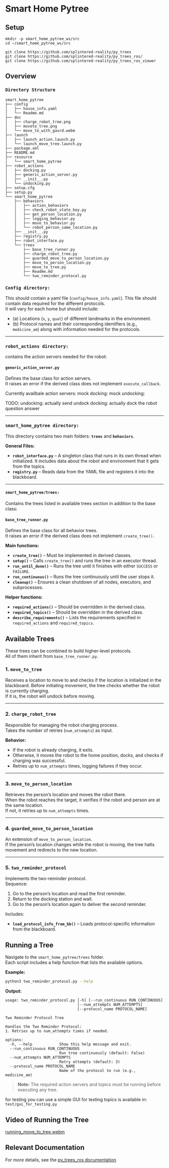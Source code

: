 # Smart Home Pytree

## Setup

``` 
mkdir -p smart_home_pytree_ws/src
cd ~/smart_home_pytree_ws/src

git clone https://github.com/splintered-reality/py_trees
git clone https://github.com/splintered-reality/py_trees_ros/
git clone https://github.com/splintered-reality/py_trees_ros_viewer
```

## Overview

### `Directory Structure`

```
smart_home_pytree
├── config
│   ├── house_info.yaml
│   └── Readme.md
├── doc
│   ├── charge_robot_tree.png
│   ├── moveto_tree.png
│   └── move_to_with_gaurd.webm
├── launch
│   ├── launch_action.launch.py
│   └── launch_move_tree.launch.py
├── package.xml
├── README.md
├── resource
│   └── smart_home_pytree
├── robot_actions
│   ├── docking.py
│   ├── generic_action_server.py
│   ├── __init__.py
│   └── undocking.py
├── setup.cfg
├── setup.py
└── smart_home_pytree
    ├── behaviors
    │   ├── action_behaviors
    │   ├── check_robot_state_key.py
    │   ├── get_person_location.py
    │   ├── logging_behavior.py
    │   ├── move_to_behavior.py
    │   └── robot_person_same_location.py
    ├── __init__.py
    ├── registry.py
    ├── robot_interface.py
    └── trees
        ├── base_tree_runner.py
        ├── charge_robot_tree.py
        ├── guarded_move_to_person_location.py
        ├── move_to_person_location.py
        ├── move_to_tree.py
        ├── Readme.md
        └── two_reminder_protocol.py
```

### `Config directory: `
This should contain a yaml file (`config/house_info.yaml`). This file should contain data required for the different protocols.  
It will vary for each home but should include:
- (a) Locations (`x`, `y`, `quat`) of different landmarks in the environment.  
- (b) Protocol names and their corresponding identifiers (e.g., `medicine_am`) along with information needed for the protocols.

---

### `robot_actions directory: `
contains the action servers needed for the robot:

#### `generic_action_server.py`
Defines the base class for action servers.  
It raises an error if the derived class does not implement `execute_callback`.  

Currently availbale action servers:
mock docking:
mock undocking: 

TODO:
undocking: actually send undock
docking: actually dock the robot
question answer


---
### `smart_home_pytree directory: `

This directory contains two main folders: **`trees`** and **`behaviors`**.

**General Files:**
- **`robot_interface.py`** – A singleton class that runs in its own thread when initialized. It includes data about the robot and environment that it gets from the topics.
- **`registry.py`** – Reads data from the YAML file and registers it into the blackboard.

---
#### `smart_home_pytree/trees: `

Contains the trees listed in available trees section in addition to the base class:

#### `base_tree_runner.py`
Defines the base class for all behavior trees.  
It raises an error if the derived class does not implement `create_tree()`.  

**Main functions:**
- **`create_tree()`** – Must be implemented in derived classes.  
- **`setup()`** – Calls `create_tree()` and runs the tree in an executor thread.  
- **`run_until_done()`** – Runs the tree until it finishes with either `SUCCESS` or `FAILURE`.  
- **`run_continuous()`** – Runs the tree continuously until the user stops it.  
- **`cleanup()`** – Ensures a clean shutdown of all nodes, executors, and subprocesses.

**Helper functions:**
- **`required_actions()`** – Should be overridden in the derived class.  
- **`required_topics()`** – Should be overridden in the derived class.  
- **`describe_requirements()`** – Lists the requirements specified in `required_actions` and `required_topics`.

## Available Trees
These trees can be combined to build higher-level protocols.  
All of them inherit from `base_tree_runner.py`.

### 1. `move_to_tree`
Receives a location to move to and checks if the location is initialized in the blackboard. Before initiating movement, the tree checks whether the robot is currently charging.  
If it is, the robot will undock before moving.

---

### 2. `charge_robot_tree`
Responsible for managing the robot charging process.  
Takes the number of retries (`num_attempts`) as input.  

**Behavior:**
- If the robot is already charging, it exits.
- Otherwise, it moves the robot to the home position, docks, and checks if charging was successful.  
- Retries up to `num_attempts` times, logging failures if they occur.

---

### 3. `move_to_person_location`
Retrieves the person’s location and moves the robot there.  
When the robot reaches the target, it verifies if the robot and person are at the same location.  
If not, it retries up to `num_attempts` times.

---

### 4. `guarded_move_to_person_location`
An extension of `move_to_person_location`.  
If the person’s location changes while the robot is moving, the tree halts movement and redirects to the new location.

---

### 5. `two_reminder_protocol`
Implements the two-reminder protocol.  
Sequence:
1. Go to the person’s location and read the first reminder.  
2. Return to the docking station and wait.  
3. Go to the person’s location again to deliver the second reminder.

Includes:
- **`load_protocol_info_from_bb()`** – Loads protocol-specific information from the blackboard.

## Running a Tree

Navigate to the `smart_home_pytree/trees` folder.  
Each script includes a help function that lists the available options.

**Example:**

```bash
python3 two_reminder_protocol.py --help
```

**Output:**

```
usage: two_reminder_protocol.py [-h] [--run_continuous RUN_CONTINUOUS]
                                [--num_attempts NUM_ATTEMPTS]
                                [--protocol_name PROTOCOL_NAME]

Two Reminder Protocol Tree

Handles the Two Reminder Protocol:
1. Retries up to num_attempts times if needed.

options:
  -h, --help            Show this help message and exit.
  --run_continuous RUN_CONTINUOUS
                        Run tree continuously (default: False)
  --num_attempts NUM_ATTEMPTS
                        Retry attempts (default: 3)
  --protocol_name PROTOCOL_NAME
                        Name of the protocol to run (e.g., medicine_am)
```

> **Note:** The required action servers and topics must be running before executing any tree.

for testing you can use a simple GUI for testing topics is available in:  
`test/gui_for_testing.py`  

## Video of Running the Tree

[running_move_to_tree.webm](https://github.com/user-attachments/assets/70da4dc0-a3cc-47f9-82a3-99c17cc8f576)


## Relevant Documentation

For more details, see the [py_trees_ros documentation](https://py-trees-ros.readthedocs.io/en/devel/)
